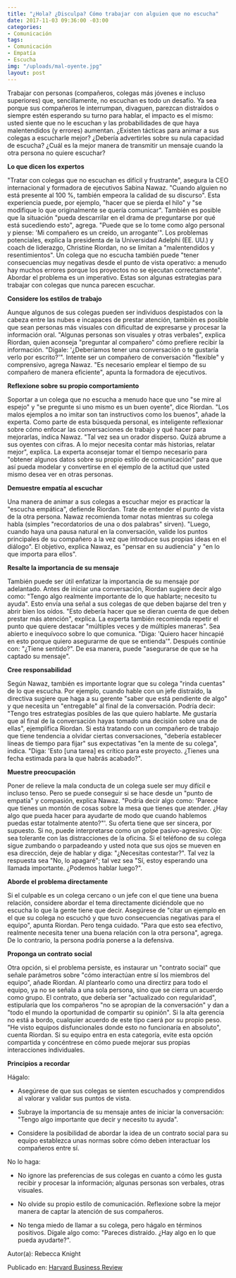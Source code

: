 ```yaml
---
title: "¿Hola? ¿Disculpa? Cómo trabajar con alguien que no escucha"
date: 2017-11-03 09:36:00 -03:00
categories:
- Comunicación
tags:
- Comunicación
- Empatía
- Escucha
img: "/uploads/mal-oyente.jpg"
layout: post
---
```


Trabajar con personas (compañeros, colegas más jóvenes e incluso superiores) que, sencillamente, no escuchan es todo un desafío. Ya sea porque sus compañeros le interrumpan, divaguen, parezcan distraídos o siempre estén esperando su turno para hablar, el impacto es el mismo: usted siente que no le escuchan y las probabilidades de que haya malentendidos (y errores) aumentan. ¿Existen tácticas para animar a sus colegas a escucharle mejor? ¿Debería advertirles sobre su nula capacidad de escucha? ¿Cuál es la mejor manera de transmitir un mensaje cuando la otra persona no quiere escuchar?

**Lo que dicen los expertos**

"Tratar con colegas que no escuchan es difícil y frustrante", asegura la CEO internacional y formadora de ejecutivos Sabina Nawaz. "Cuando alguien no está presente al 100 %, también empeora la calidad de su discurso". Esta experiencia puede, por ejemplo, "hacer que se pierda el hilo" y "se modifique lo que originalmente se quería comunicar". También es posible que la situación "pueda descarrilar en el drama de preguntarse por qué está sucediendo esto", agrega. "Puede que se lo tome como algo personal y piense: 'Mi compañero es un creído, un arrogante'". Los problemas potenciales, explica la presidenta de la Universidad Adelphi (EE. UU.) y coach de liderazgo, Christine Riordan, no se limitan a "malentendidos y resentimientos". Un colega que no escucha también puede "tener consecuencias muy negativas desde el punto de vista operativo: a menudo hay muchos errores porque los proyectos no se ejecutan correctamente". Abordar el problema es un imperativo. Estas son algunas estrategias para trabajar con colegas que nunca parecen escuchar.

**Considere los estilos de trabajo**

Aunque algunos de sus colegas pueden ser individuos despistados con la cabeza entre las nubes e incapaces de prestar atención, también es posible que sean personas más visuales con dificultad de expresarse y procesar la información oral. "Algunas personas son visuales y otras verbales", explica Riordan, quien aconseja "preguntar al compañero" cómo prefiere recibir la información. "Dígale: '¿Deberíamos tener una conversación o te gustaría verlo por escrito?'". Intente ser un compañero de conversación "flexible" y comprensivo, agrega Nawaz. "Es necesario emplear el tiempo de su compañero de manera eficiente", apunta la formadora de ejecutivos.

**Reflexione sobre su propio comportamiento**

Soportar a un colega que no escucha a menudo hace que uno "se mire al espejo" y "se pregunte si uno mismo es un buen oyente", dice Riordan. "Los malos ejemplos a no imitar son tan instructivos como los buenos", añade la experta. Como parte de esta búsqueda personal, es inteligente reflexionar sobre cómo enfocar las conversaciones de trabajo y qué hacer para mejorarlas, indica Nawaz. "Tal vez sea un orador disperso. Quizá abrume a sus oyentes con cifras. A lo mejor necesita contar más historias, relatar mejor", explica. La experta aconsejar tomar el tiempo necesario para "obtener algunos datos sobre su propio estilo de comunicación" para que así pueda modelar y convertirse en el ejemplo de la actitud que usted mismo desea ver en otras personas.

**Demuestre empatía al escuchar**

Una manera de animar a sus colegas a escuchar mejor es practicar la "escucha empática", defiende Riordan. Trate de entender el punto de vista de la otra persona. Nawaz recomienda tomar notas mientras su colega habla (simples "recordatorios de una o dos palabras" sirven). "Luego, cuando haya una pausa natural en la conversación, valide los puntos principales de su compañero a la vez que introduce sus propias ideas en el diálogo". El objetivo, explica Nawaz, es "pensar en su audiencia" y "en lo que importa para ellos".

**Resalte la importancia de su mensaje**

También puede ser útil enfatizar la importancia de su mensaje por adelantado. Antes de iniciar una conversación, Riordan sugiere decir algo como: "Tengo algo realmente importante de lo que hablarte; necesito tu ayuda". Esto envía una señal a sus colegas de que deben bajarse del tren y abrir bien los oídos. "Esto debería hacer que se dieran cuenta de que deben prestar más atención", explica. La experta también recomienda repetir el punto que quiere destacar "múltiples veces y de múltiples maneras". Sea abierto e inequívoco sobre lo que comunica. "Diga: 'Quiero hacer hincapié en esto porque quiero asegurarme de que se entienda'". Después continúe con: "¿Tiene sentido?". De esa manera, puede "asegurarse de que se ha captado su mensaje".

**Cree responsabilidad**

Según Nawaz, también es importante lograr que su colega "rinda cuentas" de lo que escucha. Por ejemplo, cuando hable con un jefe distraído, la directiva sugiere que haga a su gerente "saber que está pendiente de algo" y que necesita un "entregable" al final de la conversación. Podría decir: "Tengo tres estrategias posibles de las que quiero hablarte. Me gustaría que al final de la conversación hayas tomado una decisión sobre una de ellas", ejemplifica Riordan. Si está tratando con un compañero de trabajo que tiene tendencia a olvidar ciertas conversaciones, "debería establecer líneas de tiempo para fijar" sus expectativas "en la mente de su colega", indica. "Diga: 'Esto \[una tarea\] es crítico para este proyecto. ¿Tienes una fecha estimada para la que habrás acabado?".

**Muestre preocupación**

Poner de relieve la mala conducta de un colega suele ser muy difícil e incluso tenso. Pero se puede conseguir si se hace desde un "punto de empatía" y compasión, explica Nawaz. "Podría decir algo como: 'Parece que tienes un montón de cosas sobre la mesa que tienes que atender. ¿Hay algo que pueda hacer para ayudarte  de modo que cuando hablemos puedas estar totalmente atento?"'. Su oferta tiene que ser sincera, por supuesto. Si no, puede interpretarse como un golpe pasivo-agresivo. Ojo: sea tolerante con las distracciones de la oficina. Si el teléfono de su colega sigue zumbando o parpadeando y usted nota que sus ojos se mueven en esa dirección, deje de hablar y diga: "¿Necesitas contestar?". Tal vez la respuesta sea "No, lo apagaré"; tal vez sea "Sí, estoy esperando una llamada importante. ¿Podemos hablar luego?".

**Aborde el problema directamente**

Si el culpable es un colega cercano o un jefe con el que tiene una buena relación, considere abordar el tema directamente diciéndole que no escucha lo que la gente tiene que decir. Asegúrese de "citar un ejemplo en el que su colega no escuchó y que tuvo consecuencias negativas para el equipo", apunta Riordan. Pero tenga cuidado. "Para que esto sea efectivo, realmente necesita tener una buena relación con la otra persona", agrega. De lo contrario, la persona podría ponerse a la defensiva.

**Proponga un contrato social**

Otra opción, si el problema persiste, es instaurar un "contrato social" que señale parámetros sobre "cómo interactúan entre sí los miembros del equipo", añade Riordan. Al plantearlo como una directirz para todo el equipo, ya no se señala a una sola persona, sino que se cierra un acuerdo como grupo. El contrato, que debería ser "actualizado con regularidad", estipularía que los compañeros "no se apropian de la conversación" y dan a "todo el mundo la oportunidad de compartir su opinión". Si la alta gerencia no está a bordo, cualquier acuerdo de este tipo caerá por su propio peso. "He visto equipos disfuncionales donde esto no funcionaría en absoluto", cuenta Riordan. Si su equipo entra en esta categoría, evite esta opción compartida y concéntrese en cómo puede mejorar sus propias interacciones individuales.

**Principios a recordar**

Hágalo:

* Asegúrese de que sus colegas se sienten escuchados y comprendidos al valorar y validar sus puntos de vista.

* Subraye la importancia de su mensaje antes de iniciar la conversación: "Tengo algo importante que decir y necesito tu ayuda".

* Considere la posibilidad de abordar la idea de un contrato social para su equipo establezca unas normas sobre cómo deben interactuar los compañeros entre sí.

No lo haga:

* No ignore las preferencias de sus colegas en cuanto a cómo les gusta recibir y procesar la información; algunas personas son verbales, otras visuales.

* No olvide su propio estilo de comunicación. Reflexione sobre la mejor manera de captar la atención de sus compañeros.

* No tenga miedo de llamar a su colega, pero hágalo en términos positivos. Dígale algo como: "Pareces distraído. ¿Hay algo en lo que pueda ayudarte?".


Autor(a): Rebecca Knight

Publicado en: [Harvard Business Review](https://www.hbr.es/mentorizaci-n/841/hola-disculpa-c-mo-trabajar-con-alguien-que-no-escucha?lipi=urn%3Ali%3Apage%3Ad_flagship3_feed%3BvBlihyxkRbSly5wKg9hMHg%3D%3D)
